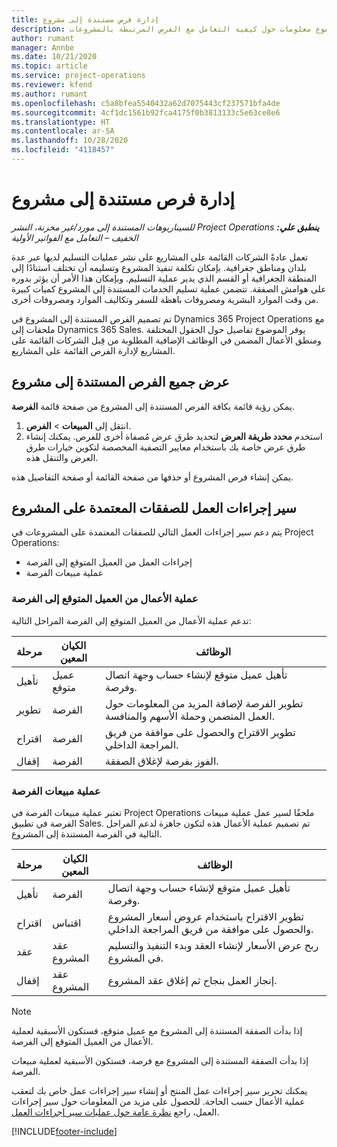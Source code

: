 ```yaml
---
title: إدارة فرص مستندة إلى مشروع
description: يقدم هذا الموضوع معلومات حول كيفية التعامل مع الفرص المرتبطة بالمشروعات.
author: rumant
manager: Annbe
ms.date: 10/21/2020
ms.topic: article
ms.service: project-operations
ms.reviewer: kfend
ms.author: rumant
ms.openlocfilehash: c5a8bfea5540432a62d7075443cf237571bfa4de
ms.sourcegitcommit: 4cf1dc1561b92fca4175f0b3813133c5e63ce8e6
ms.translationtype: HT
ms.contentlocale: ar-SA
ms.lasthandoff: 10/28/2020
ms.locfileid: "4118457"
---
```

# <a name="manage-project-based-opportunities"></a>إدارة فرص مستندة إلى مشروع

_**ينطبق علي:** ‏‫Project Operations للسيناريوهات المستندة إلى مورد/غير مخزنة‬، ‏‫النشر الخفيف – التعامل مع الفواتير الأولية‬_

تعمل عادةً الشركات القائمة على المشاريع على نشر عمليات التسليم لديها عبر عدة بلدان ومناطق جغرافية. بإمكان تكلفة تنفيذ المشروع وتسليمه أن تختلف استنادًا إلى المنطقة الجغرافية أو القسم الذي يدير عملية التسليم. وبإمكان هذا الأمر أن يؤثر بدوره على هوامش الصفقة. تتضمن عملية تسليم الخدمات المستندة إلى المشروع كميات كبيرة من وقت الموارد البشرية ومصروفات باهظة للسفر وتكاليف الموارد ومصروفات أخرى.

تم تصميم الفرص المستندة إلى المشروع في Dynamics 365 Project Operations مع ملحقات إلى Dynamics 365 Sales. يوفر الموضوع تفاصيل حول الحقول المختلفة ومنطق الأعمال المضمن في الوظائف الإضافية المطلوبة من قِبل الشركات القائمة على المشاريع لإدارة الفرص القائمة على المشاريع.

## <a name="view-all-project-based-opportunities"></a>عرض جميع الفرص المستندة إلى مشروع

يمكن رؤية قائمة بكافة الفرص المستندة إلى المشروع من صفحة قائمة **الفرصة**. 

1. انتقل إلى **المبيعات** > **الفرص**.
2. استخدم **محدد طريقة العرض** لتحديد طرق عرض مُصفاة أخرى للفرص. يمكنك إنشاء طرق عرض خاصة بك باستخدام معايير التصفية المخصصة لتكوين خيارات طرق العرض والتنقل هذه.

يمكن إنشاء فرص المشروع أو حذفها من صفحة القائمة أو صفحة التفاصيل هذه.

## <a name="business-process-flow-for-project-based-deals"></a>سير إجراءات العمل للصفقات المعتمدة على المشروع

يتم دعم سير إجراءات العمل التالي للصفقات المعتمدة على المشروعات في Project Operations:

- إجراءات العمل من العميل المتوقع إلى الفرصة
- عملية مبيعات الفرصة

### <a name="lead-to-opportunity-business-process"></a>عملية الأعمال من العميل المتوقع إلى الفرصة 
تدعم عملية الأعمال من العميل المتوقع إلى الفرصة المراحل التالية:

| مرحلة | الكيان المعين | الوظائف |
| --- | --- | --- |
| تأهيل | عميل متوقع | تأهيل عميل متوقع لإنشاء حساب وجهة اتصال وفرصة. |
| تطوير | الفرصة | تطوير الفرصة لإضافة المزيد من المعلومات حول العمل المتضمن وحملة الأسهم والمنافسة. |
| اقتراح | الفرصة | تطوير الاقتراح والحصول على موافقة من فريق المراجعة الداخلي. |
| إقفال | الفرصة | الفوز بفرصة لإغلاق الصفقة. |

### <a name="opportunity-sales-process"></a>عملية مبيعات الفرصة
تعتبر عملية مبيعات الفرصة في Project Operations ملحقًا لسير عمل عملية مبيعات الفرصة في تطبيق Sales. تم تصميم عملية الأعمال هذه لتكون جاهزة لدعم المراحل التالية في الفرصة المستندة إلى المشروع.

| مرحلة | الكيان المعين | الوظائف |
| --- | --- | --- |
| تأهيل | الفرصة | تأهيل عميل متوقع لإنشاء حساب وجهة اتصال وفرصة. |
| اقتراح | اقتباس | تطوير الاقتراح باستخدام عروض أسعار المشروع والحصول على موافقة من فريق المراجعة الداخلي. |
| عقد | عقد المشروع | ربح عرض الأسعار لإنشاء العقد وبدء التنفيذ والتسليم في المشروع. |
| إقفال | عقد المشروع | إنجاز العمل بنجاح ثم إغلاق عقد المشروع. |

> [!NOTE]
> إذا بدأت الصفقة المستندة إلى المشروع مع عميل متوقع، فستكون الأسبقية لعملية الأعمال من العميل المتوقع إلى الفرصة‬.
>
> إذا بدأت الصفقة المستندة إلى المشروع مع فرصة، فستكون الأسبقية لعملية مبيعات الفرصة.

يمكنك تحرير سير إجراءات عمل المنتج أو إنشاء سير إجراءات عمل خاص بك لتعقب عملية الأعمال حسب الحاجة. للحصول على مزيد من المعلومات حول سير إجراءات العمل، راجع [نظرة عامة حول عمليات سير إجراءات العمل](https://docs.microsoft.com/dynamics365/customerengagement/on-premises/customize/business-process-flows-overview).


[!INCLUDE[footer-include](../includes/footer-banner.md)]
